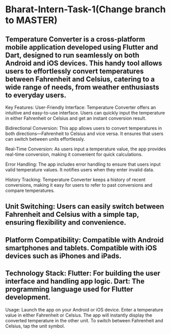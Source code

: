 # Bharat-Intern-Task-1(Change branch to MASTER)
Temperature Converter is a cross-platform mobile application developed using Flutter and Dart, designed to run seamlessly on both Android and iOS devices. This handy tool allows users to effortlessly convert temperatures between Fahrenheit and Celsius, catering to a wide range of needs, from weather enthusiasts to everyday users.
-----------------------------------------------------------------------------------------------------------------------------------------------------------------------------------------------------------
Key Features:
User-Friendly Interface: Temperature Converter offers an intuitive and easy-to-use interface. Users can quickly input the temperature in either Fahrenheit or Celsius and get an instant conversion result.

Bidirectional Conversion: This app allows users to convert temperatures in both directions—Fahrenheit to Celsius and vice versa. It ensures that users can switch between units effortlessly.

Real-Time Conversion: As users input a temperature value, the app provides real-time conversion, making it convenient for quick calculations.

Error Handling: The app includes error handling to ensure that users input valid temperature values. It notifies users when they enter invalid data.

History Tracking: Temperature Converter keeps a history of recent conversions, making it easy for users to refer to past conversions and compare temperatures.

Unit Switching: Users can easily switch between Fahrenheit and Celsius with a simple tap, ensuring flexibility and convenience.
-----------------------------------------------------------------------------------------------------------------------------------------------------------------------------------------------------------
Platform Compatibility:
Compatible with Android smartphones and tablets.
Compatible with iOS devices such as iPhones and iPads.
-----------------------------------------------------------------------------------------------------------------------------------------------------------------------------------------------------------
Technology Stack:
Flutter: For building the user interface and handling app logic.
Dart: The programming language used for Flutter development.
-----------------------------------------------------------------------------------------------------------------------------------------------------------------------------------------------------------
Usage:
Launch the app on your Android or iOS device.
Enter a temperature value in either Fahrenheit or Celsius.
The app will instantly display the converted temperature in the other unit.
To switch between Fahrenheit and Celsius, tap the unit symbol.
